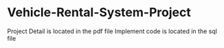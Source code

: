 # Vehicle-Rental-System-Project

Project Detail is located in the pdf file
Implement code is located in the sql file
